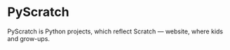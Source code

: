 # PyScratch
PyScratch is Python projects, which reflect Scratch — website, where kids and grow-ups.
